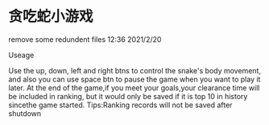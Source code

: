 # 贪吃蛇小游戏
remove some redundent files                             12:36  2021/2/20

Useage

Use the up, down, left and right btns to control the snake's body movement,
and also you can use space btn to pause the game when you want to play it later.
At the end of the game,if you meet your goals,your clearance time will be included in ranking,
but it would only be saved if it is top 10 in history sincethe game started.
Tips:Ranking records will not be saved after shutdown 
